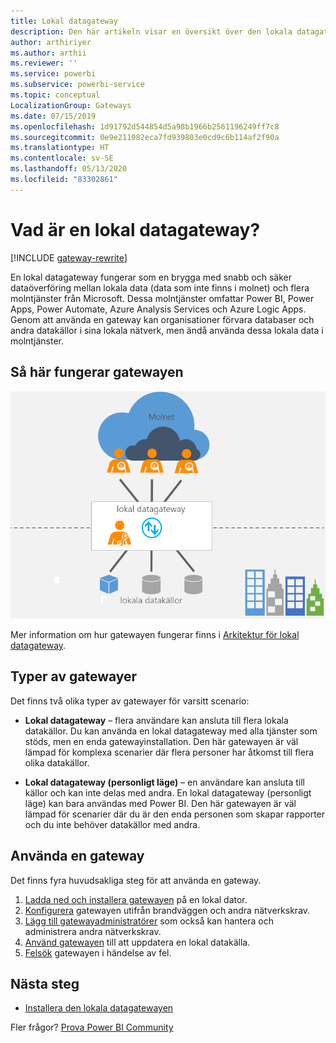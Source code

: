 ```yaml
---
title: Lokal datagateway
description: Den här artikeln visar en översikt över den lokala datagatewayen för Power BI. Du kan använda den här gatewayen för att arbeta med DirectQuery-datakällor. Du kan också använda den för att uppdatera molndatauppsättningar med lokala data.
author: arthiriyer
ms.author: arthii
ms.reviewer: ''
ms.service: powerbi
ms.subservice: powerbi-service
ms.topic: conceptual
LocalizationGroup: Gateways
ms.date: 07/15/2019
ms.openlocfilehash: 1d91792d544854d5a98b1966b2561196249ff7c8
ms.sourcegitcommit: 0e9e211082eca7fd939803e0cd9c6b114af2f90a
ms.translationtype: HT
ms.contentlocale: sv-SE
ms.lasthandoff: 05/13/2020
ms.locfileid: "83302861"
---
```

# <a name="what-is-an-on-premises-data-gateway"></a>Vad är en lokal datagateway?

[!INCLUDE [gateway-rewrite](../includes/gateway-rewrite.md)]

En lokal datagateway fungerar som en brygga med snabb och säker dataöverföring mellan lokala data (data som inte finns i molnet) och flera molntjänster från Microsoft. Dessa molntjänster omfattar Power BI, Power Apps, Power Automate, Azure Analysis Services och Azure Logic Apps. Genom att använda en gateway kan organisationer förvara databaser och andra datakällor i sina lokala nätverk, men ändå använda dessa lokala data i molntjänster.

## <a name="how-the-gateway-works"></a>Så här fungerar gatewayen

![Gatewayöversikt](media/service-gateway-onprem/on-premises-data-gateway.png)

Mer information om hur gatewayen fungerar finns i [Arkitektur för lokal datagateway](/data-integration/gateway/service-gateway-onprem-indepth).

## <a name="types-of-gateways"></a>Typer av gatewayer

Det finns två olika typer av gatewayer för varsitt scenario:

* **Lokal datagateway** – flera användare kan ansluta till flera lokala datakällor. Du kan använda en lokal datagateway med alla tjänster som stöds, men en enda gatewayinstallation. Den här gatewayen är väl lämpad för komplexa scenarier där flera personer har åtkomst till flera olika datakällor.

* **Lokal datagateway (personligt läge)** – en användare kan ansluta till källor och kan inte delas med andra. En lokal datagateway (personligt läge) kan bara användas med Power BI. Den här gatewayen är väl lämpad för scenarier där du är den enda personen som skapar rapporter och du inte behöver datakällor med andra.

## <a name="use-a-gateway"></a>Använda en gateway

Det finns fyra huvudsakliga steg för att använda en gateway.

1. [Ladda ned och installera gatewayen](/data-integration/gateway/service-gateway-install) på en lokal dator.
1. [Konfigurera](/data-integration/gateway/service-gateway-app) gatewayen utifrån brandväggen och andra nätverkskrav.
1. [Lägg till gatewayadministratörer](/data-integration/gateway/service-gateway-manage) som också kan hantera och administrera andra nätverkskrav.
1. [Använd gatewayen](service-gateway-sql-tutorial.md) till att uppdatera en lokal datakälla.
1. [Felsök](service-gateway-onprem-tshoot.md) gatewayen i händelse av fel.

## <a name="next-steps"></a>Nästa steg

* [Installera den lokala datagatewayen](/data-integration/gateway/service-gateway-install)

Fler frågor? [Prova Power BI Community](https://community.powerbi.com/)
